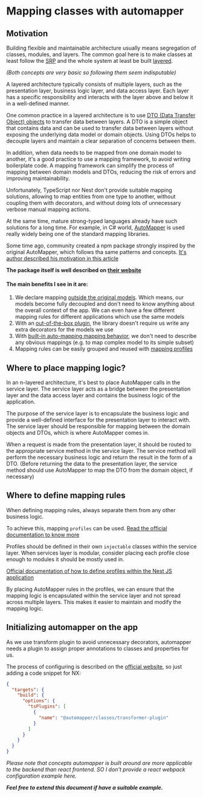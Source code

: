 # Mapping classes with automapper

## Motivation

Building flexible and maintainable architecture usually means segregation of classes, modules, and layers.
The common goal here is to make classes at least follow the [SRP](https://www.enjoyalgorithms.com/blog/single-responsibility-principle-in-oops) and the whole system at least be built [layered](https://www.baeldung.com/cs/layered-architecture).

*(Both concepts are very basic so following them seem indisputable)*


A layered architecture typically consists of multiple layers, such as the presentation layer, business logic layer, and data access layer. Each layer has a specific responsibility and interacts with the layer above and below it in a well-defined manner.

One common practice in a layered architecture is to use [DTO (Data Transfer Object) objects](https://ru.wikipedia.org/wiki/DTO) to transfer data between layers. A DTO is a simple object that contains data and can be used to transfer data between layers without exposing the underlying data model or domain objects. Using DTOs helps to decouple layers and maintain a clear separation of concerns between them.

In addition, when data needs to be mapped from one domain model to another, it's a good practice to use a mapping framework, to avoid writing boilerplate code. A mapping framework can simplify the process of mapping between domain models and DTOs, reducing the risk of errors and improving maintainability.

Unfortunately, TypeScript nor Nest don't provide suitable mapping solutions, allowing to map entities from one type to another, without coupling them with decorators, and without doing lots of unnecessary verbose manual mapping actions. 

At the same time, mature strong-typed languages already have such solutions for a long time. For example, in C# world, [AutoMapper](https://www.nuget.org/packages/automapper/) is used really widely being one of the standard mapping libraries.

Some time ago, community created a npm package strongly inspired by the original AutoMapper, which follows tha same patterns and concepts.
[It's author described his motivation in this article](https://nartc.netlify.app/blogs/automapper-typescript/)

**The package itself is well described on [their website](https://automapperts.netlify.app/)**

#### The main benefits I see in it are:
1. We declare mapping [outside the original models](https://automapperts.netlify.app/docs/tutorial/create-mapping). Which means, our models become fully decoupled and don't need to know anything about the overall context of the app. We can even have a few different mapping rules for different applications which use the same models
1. With an [out-of-the-box plugin](https://automapperts.netlify.app/docs/misc/transformer-plugin), the library doesn't require us write any extra decorators for the models we use
1. With [built-in auto-mapping mapping behavior](https://automapperts.netlify.app/docs/fundamentals/naming-convention), we don't need to describe any obvious mappings (e.g. to map complex model to its simple subset)
1. Mapping rules can be easily grouped and reused with [mapping profiles](https://automapperts.netlify.app/docs/tutorial/mapping-profile)

## Where to place mapping logic?

In an n-layered architecture, it's best to place AutoMapper calls in the service layer. The service layer acts as a bridge between the presentation layer and the data access layer and contains the business logic of the application.

The purpose of the service layer is to encapsulate the business logic and provide a well-defined interface for the presentation layer to interact with. The service layer should be responsible for mapping between the domain objects and DTOs, which is where AutoMapper comes in.

When a request is made from the presentation layer, it should be routed to the appropriate service method in the service layer. The service method will perform the necessary business logic and return the result in the form of a DTO. (Before returning the data to the presentation layer, the service method should use AutoMapper to map the DTO from the domain object, if necessary)

## Where to define mapping rules

When defining mapping rules, always separate them from any other business logic. 

To achieve this, mapping `profiles` can be used. [Read the official documentation to know more](https://automapperts.netlify.app/docs/tutorial/mapping-profile)

Profiles should be defined in their own `injectable` classes within the service layer. When services layer is modular, consider placing each profile close enough to modules it should be mostly used in.

[Official documentation of how to define profiles within the Nest JS application](https://automapperts.netlify.app/docs/nestjs#automapperprofile)

By placing AutoMapper rules in the profiles, we can ensure that the mapping logic is encapsulated within the service layer and not spread across multiple layers. This makes it easier to maintain and modify the mapping logic.

## Initializing automapper on the app
As we use transform plugin to avoid unnecessary decorators, automapper needs a plugin to assign proper annotations to classes and properties for us.

The process of configuring is described on the [official website](https://automapperts.netlify.app/docs/misc/transformer-plugin#nestjs-with-nx), so just adding a code snippet for NX:
```json
{
  "targets": {
    "build": {
      "options": {
        "tsPlugins": [
          {
            "name": "@automapper/classes/transformer-plugin"
          }
        ]
      }
    }
  }
}
```

_Please note that concepts automapper is built around are more applicable to the backend than react frontend. SO I don't provide a react webpack configuration example here._

**_Feel free to extend this document if have a suitable example._**
